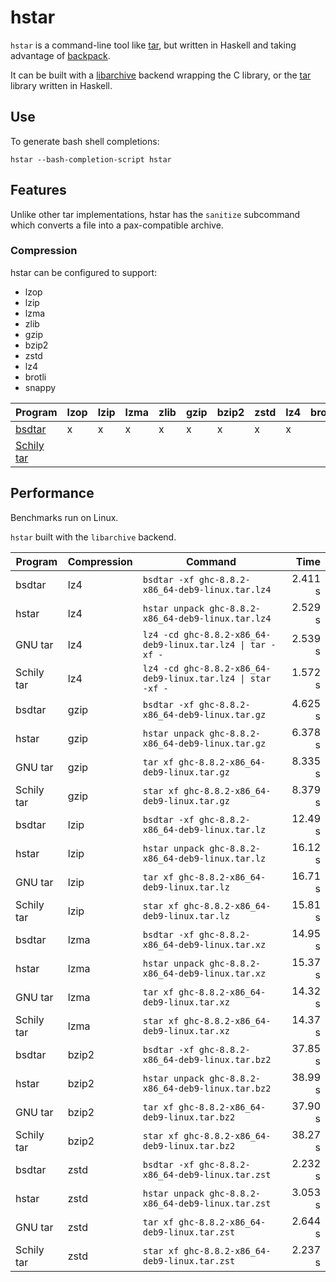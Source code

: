 # hstar

`hstar` is a command-line tool like [tar](https://www.gnu.org/software/tar/),
but written in Haskell and taking advantage of
[backpack](http://blog.ezyang.com/category/haskell/backpack/).

It can be built with
a [libarchive](http://hackage.haskell.org/package/libarchive) backend wrapping
the C library, or the [tar](http://hackage.haskell.org/package/tar) library
written in Haskell.

## Use

To generate bash shell completions:

```
hstar --bash-completion-script hstar
```

## Features

Unlike other tar implementations, hstar has the `sanitize` subcommand which
converts a file into a pax-compatible archive.

### Compression

hstar can be configured to support:

  - lzop
  - lzip
  - lzma
  - zlib
  - gzip
  - bzip2
  - zstd
  - lz4
  - brotli
  - snappy

| Program | lzop | lzip | lzma | zlib | gzip | bzip2 | zstd | lz4 | brotli | snappy | lrzip |
| ------- | ---- | ---- | ---- | ---- | ---- | ----- | ---- | --- | ------ | ------ | ----- |
| [bsdtar](http://libarchive.org/) | x | x | x | x | x | x | x | x | | | x |
| [Schily tar](http://cdrtools.sourceforge.net/private/star.html) |

## Performance

Benchmarks run on Linux.

`hstar` built with the `libarchive` backend.

| Program | Compression | Command | Time |
| ------- | ----------- | ------- | ---: |
| bsdtar | lz4 | `bsdtar -xf ghc-8.8.2-x86_64-deb9-linux.tar.lz4` | 2.411 s |
| hstar | lz4 | `hstar unpack ghc-8.8.2-x86_64-deb9-linux.tar.lz4` | 2.529 s |
| GNU tar | lz4 | `lz4 -cd ghc-8.8.2-x86_64-deb9-linux.tar.lz4 \| tar -xf -` | 2.539 s |
| Schily tar | lz4 | `lz4 -cd ghc-8.8.2-x86_64-deb9-linux.tar.lz4 \| star -xf -` | 1.572 s |
| bsdtar | gzip | `bsdtar -xf ghc-8.8.2-x86_64-deb9-linux.tar.gz` | 4.625 s |
| hstar | gzip | `hstar unpack ghc-8.8.2-x86_64-deb9-linux.tar.gz` | 6.378 s |
| GNU tar | gzip | `tar xf ghc-8.8.2-x86_64-deb9-linux.tar.gz` | 8.335 s |
| Schily tar | gzip | `star xf ghc-8.8.2-x86_64-deb9-linux.tar.gz` | 8.379 s |
| bsdtar | lzip | `bsdtar -xf ghc-8.8.2-x86_64-deb9-linux.tar.lz` | 12.49 s |
| hstar | lzip | `hstar unpack ghc-8.8.2-x86_64-deb9-linux.tar.lz` | 16.12 s |
| GNU tar | lzip | `tar xf ghc-8.8.2-x86_64-deb9-linux.tar.lz` | 16.71 s |
| Schily tar | lzip | `star xf ghc-8.8.2-x86_64-deb9-linux.tar.lz` | 15.81 s |
| bsdtar | lzma | `bsdtar -xf ghc-8.8.2-x86_64-deb9-linux.tar.xz` | 14.95 s |
| hstar | lzma | `hstar unpack ghc-8.8.2-x86_64-deb9-linux.tar.xz` | 15.37 s |
| GNU tar | lzma | `tar xf ghc-8.8.2-x86_64-deb9-linux.tar.xz` | 14.32 s |
| Schily tar | lzma | `star xf ghc-8.8.2-x86_64-deb9-linux.tar.xz` | 14.37 s |
| bsdtar | bzip2 | `bsdtar -xf ghc-8.8.2-x86_64-deb9-linux.tar.bz2` | 37.85 s |
| hstar | bzip2 | `hstar unpack ghc-8.8.2-x86_64-deb9-linux.tar.bz2` | 38.99 s |
| GNU tar | bzip2 | `tar xf ghc-8.8.2-x86_64-deb9-linux.tar.bz2` | 37.90 s |
| Schily tar | bzip2 | `star xf ghc-8.8.2-x86_64-deb9-linux.tar.bz2` | 38.27 s |
| bsdtar | zstd | `bsdtar -xf ghc-8.8.2-x86_64-deb9-linux.tar.zst` | 2.232 s |
| hstar | zstd | `hstar unpack ghc-8.8.2-x86_64-deb9-linux.tar.zst` | 3.053 s |
| GNU tar | zstd | `tar xf ghc-8.8.2-x86_64-deb9-linux.tar.zst` | 2.644 s |
| Schily tar | zstd | `star xf ghc-8.8.2-x86_64-deb9-linux.tar.zst` | 2.237 s |
